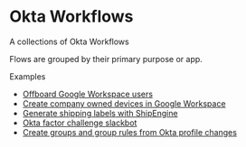 # Okta Workflows
A collections of Okta Workflows

Flows are grouped by their primary purpose or app.

Examples
- [Offboard Google Workspace users](/Google%20Workspace/offboard_google_workspace_users)
- [Create company owned devices in Google Workspace](/Google%20Workspace/create_company_owned_devices%20_google_workspace)
- [Generate shipping labels with ShipEngine](/ShipEngine/Generate%20shipping%20labels%20with%20ShipEngine)
- [Okta factor challenge slackbot](/Slack/Okta%20factor%20challenge%20slackbot)
- [Create groups and group rules from Okta profile changes](/Okta/Create%20group%20and%20group%20rules%20from%20profile%20changes)
